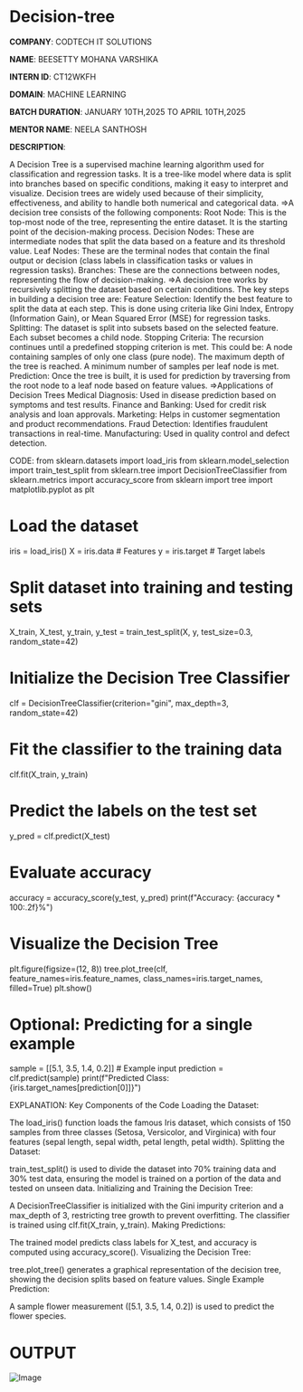 # Decision-tree

**COMPANY**: CODTECH IT SOLUTIONS

**NAME**: BEESETTY MOHANA VARSHIKA

**INTERN ID**: CT12WKFH

**DOMAIN**: MACHINE LEARNING

**BATCH DURATION**: JANUARY 10TH,2025 TO APRIL 10TH,2025

**MENTOR NAME**: NEELA SANTHOSH

**DESCRIPTION**: 

A Decision Tree is a supervised machine learning algorithm used for classification and regression tasks. It is a tree-like model where data is split into branches based on specific conditions, making it easy to interpret and visualize. Decision trees are widely used because of their simplicity, effectiveness, and ability to handle both numerical and categorical data.
=>A decision tree consists of the following components:
Root Node: This is the top-most node of the tree, representing the entire dataset. It is the starting point of the decision-making process.
Decision Nodes: These are intermediate nodes that split the data based on a feature and its threshold value.
Leaf Nodes: These are the terminal nodes that contain the final output or decision (class labels in classification tasks or values in regression tasks).
Branches: These are the connections between nodes, representing the flow of decision-making.
=>A decision tree works by recursively splitting the dataset based on certain conditions. The key steps in building a decision tree are:
Feature Selection: Identify the best feature to split the data at each step. This is done using criteria like Gini Index, Entropy (Information Gain), or Mean Squared Error (MSE) for regression tasks.
Splitting: The dataset is split into subsets based on the selected feature. Each subset becomes a child node.
Stopping Criteria: The recursion continues until a predefined stopping criterion is met. This could be:
A node containing samples of only one class (pure node).
The maximum depth of the tree is reached.
A minimum number of samples per leaf node is met.
Prediction: Once the tree is built, it is used for prediction by traversing from the root node to a leaf node based on feature values.
=>Applications of Decision Trees
Medical Diagnosis: Used in disease prediction based on symptoms and test results.
Finance and Banking: Used for credit risk analysis and loan approvals.
Marketing: Helps in customer segmentation and product recommendations.
Fraud Detection: Identifies fraudulent transactions in real-time.
Manufacturing: Used in quality control and defect detection.

CODE:
from sklearn.datasets import load_iris
from sklearn.model_selection import train_test_split
from sklearn.tree import DecisionTreeClassifier
from sklearn.metrics import accuracy_score
from sklearn import tree
import matplotlib.pyplot as plt

# Load the dataset
iris = load_iris()
X = iris.data  # Features
y = iris.target  # Target labels

# Split dataset into training and testing sets
X_train, X_test, y_train, y_test = train_test_split(X, y, test_size=0.3, random_state=42)

# Initialize the Decision Tree Classifier
clf = DecisionTreeClassifier(criterion="gini", max_depth=3, random_state=42)

# Fit the classifier to the training data
clf.fit(X_train, y_train)

# Predict the labels on the test set
y_pred = clf.predict(X_test)

# Evaluate accuracy
accuracy = accuracy_score(y_test, y_pred)
print(f"Accuracy: {accuracy * 100:.2f}%")

# Visualize the Decision Tree
plt.figure(figsize=(12, 8))
tree.plot_tree(clf, feature_names=iris.feature_names, class_names=iris.target_names, filled=True)
plt.show()

# Optional: Predicting for a single example
sample = [[5.1, 3.5, 1.4, 0.2]]  # Example input
prediction = clf.predict(sample)
print(f"Predicted Class: {iris.target_names[prediction[0]]}")   

EXPLANATION:
Key Components of the Code
Loading the Dataset:

The load_iris() function loads the famous Iris dataset, which consists of 150 samples from three classes (Setosa, Versicolor, and Virginica) with four features (sepal length, sepal width, petal length, petal width).
Splitting the Dataset:

train_test_split() is used to divide the dataset into 70% training data and 30% test data, ensuring the model is trained on a portion of the data and tested on unseen data.
Initializing and Training the Decision Tree:

A DecisionTreeClassifier is initialized with the Gini impurity criterion and a max_depth of 3, restricting tree growth to prevent overfitting.
The classifier is trained using clf.fit(X_train, y_train).
Making Predictions:

The trained model predicts class labels for X_test, and accuracy is computed using accuracy_score().
Visualizing the Decision Tree:

tree.plot_tree() generates a graphical representation of the decision tree, showing the decision splits based on feature values.
Single Example Prediction:

A sample flower measurement ([5.1, 3.5, 1.4, 0.2]) is used to predict the flower species.

# OUTPUT

![Image](https://github.com/user-attachments/assets/6f010d56-3ae0-419e-8406-313c5d8f71d0)



